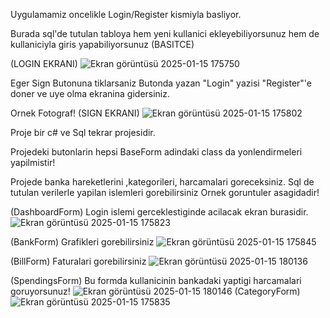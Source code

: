 

Uygulamamiz oncelikle Login/Register kismiyla basliyor.

Burada sql'de tutulan tabloya hem yeni kullanici ekleyebiliyorsunuz hem de kullaniciyla giris yapabiliyorsunuz (BASITCE)






(LOGIN EKRANI)
![Ekran görüntüsü 2025-01-15 175750](https://github.com/user-attachments/assets/8a7d4f20-bd0c-4788-b186-191ff36af05c)

Eger Sign Butonuna tiklarsaniz Butonda yazan "Login" yazisi "Register"'e doner ve uye olma ekranina gidersiniz.

Ornek Fotograf!
(SIGN EKRANI)
![Ekran görüntüsü 2025-01-15 175802](https://github.com/user-attachments/assets/4a771cc3-5ae3-45d1-a38a-1efa0163a92f)

Proje bir c# ve Sql tekrar projesidir.

Projedeki butonlarin hepsi BaseForm adindaki class da yonlendirmeleri yapilmistir!

Projede banka hareketlerini ,kategorileri, harcamalari goreceksiniz.
Sql de tutulan verilerle yapilan islemleri gorebilirsiniz
Ornek goruntuler asagidadir!

(DashboardForm) Login islemi gerceklestiginde acilacak ekran burasidir.
![Ekran görüntüsü 2025-01-15 175823](https://github.com/user-attachments/assets/c0ecde0b-ac1e-4478-8780-d6e913913af1)

(BankForm) Grafikleri gorebilirsiniz
![Ekran görüntüsü 2025-01-15 175845](https://github.com/user-attachments/assets/082312a2-6754-4f83-8c80-d128c2e3ad6e)

(BillForm) Faturalari gorebilirsiniz
![Ekran görüntüsü 2025-01-15 180136](https://github.com/user-attachments/assets/7f557d85-66b5-4834-a698-a4d7c7bb71d5)


(SpendingsForm) Bu formda kullanicinin bankadaki yaptigi harcamalari goruyorsunuz!
![Ekran görüntüsü 2025-01-15 180146](https://github.com/user-attachments/assets/a9e828dc-2238-40aa-bf5e-971cfb3d9482)
(CategoryForm)
![Ekran görüntüsü 2025-01-15 175835](https://github.com/user-attachments/assets/f2cf230b-5a1e-40c3-b67f-3a6d664850fd)
